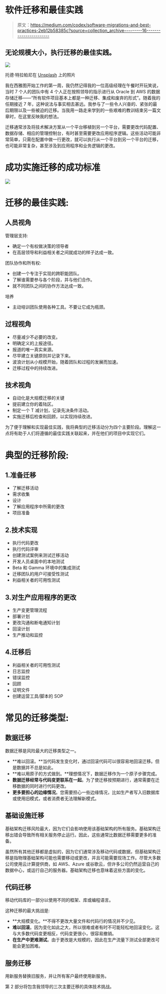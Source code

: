 # 软件迁移和最佳实践

> 原文：<https://medium.com/codex/software-migrations-and-best-practices-2eb12b58385c?source=collection_archive---------16----------------------->

## 无论规模大小，执行迁移的最佳实践。

![](img/df202e8e7712589714c026b2f65373df.png)

托德·特拉帕尼在 [Unsplash](https://unsplash.com?utm_source=medium&utm_medium=referral) 上的照片

我在西雅图开始工作的第一周，我仍然记得我的一位高级经理在午餐时开玩笑说，当时 7 个人的团队中有 4 个人正在按照领导的指示进行从 Oracle 到 AWS 的数据存储迁移——“所有软件项目基本上都是一种迁移、集成和废弃的形式”。随着我的任期接近 7 年，这种说法与事实相去甚远。我参与了一些令人兴奋的、紧张的最后期限以及一些被迫的迁移。当我用一路走来学到的一些艰难的教训结束另一篇文章时，在这里反映我的想法。

迁移通常涉及将技术解决方案从一个平台移植到另一个平台，需要更改代码配置、数据存储、相应的管理控制台，有时甚至需要更改应用程序逻辑。这些活动可能非常简单，只需在配置中做一行更改，就可以执行从一个平台到另一个平台的迁移，也可能非常复杂，甚至涉及到应用程序和业务逻辑的更改。

# 成功实施迁移的成功标准

![](img/4615ae09f07d9915ab1daa1d41368135.png)

# 迁移的最佳实践:

## 人员视角

管理层支持:

*   确定一个有权做决策的领导者
*   在高层领导和利益相关者之间就成功的样子达成一致。

团队协作和所有权:

*   创建一个专注于实现的跨职能团队。
*   了解谁需要参与各个阶段，并与他们合作。
*   就不同团队之间的协作方法达成一致。

培养

*   主动培训团队使用各种工具。不要让它成为瓶颈。

## 过程视角

*   尽量减少不必要的改变。
*   明确定义的上报途径。
*   报道的唯一真实来源。
*   尽早建立关键原则并记录下来。
*   波浪计划从小规模开始，随着团队和过程的发展而加速。
*   迁移过程中的持续改进。

## 技术视角

*   自动化是大规模迁移的关键
*   提前建立你的着陆区。
*   制定一个 T 减计划，记录先决条件活动。
*   实施迁移后检查和回顾，以实现持续改进。

为了便于理解和实现最佳实践，我将典型的迁移活动分为四个主要阶段。理解这一点将有助于人们将遵循的最佳实践关联起来，并在他们的项目中实现它们。

# 典型的迁移阶段:

## 1.准备迁移

*   了解迁移活动
*   需求收集
*   设计
*   了解应用程序中所需的更改
*   项目准备

## 2.技术实现

*   执行代码更改
*   执行代码评审
*   创建测试案例来测试迁移活动
*   开发人员桌面中的本地测试
*   Beta 和 Gamma 环境中的集成测试
*   迁移团队的用户可接受性测试
*   利益相关者的可用性测试

## 3.对生产应用程序的更改

*   生产变更管理流程
*   部署计划
*   更改沟通和断电通知计划
*   回滚计划
*   生产推动和监控

## 4.迁移后

*   利益相关者的可用性测试
*   日志监控
*   错误监控
*   回顾
*   证明文件
*   创建运营工具/脚本的 SOP

# 常见的迁移类型:

## 数据迁移

数据迁移是风险最大的迁移类型之一。

*   **难以回滚。**当代码发生变化时，通过回滚代码可以很容易地回滚迁移。但是数据并不总是如此。
*   **难以用原子的方式做到。**理想情况下，数据迁移作为一个原子步骤完成。
*   **数据迁移经常与代码变更联系在一起**。为了使迁移按预期进行，通常需要在迁移数据的同时进行代码更改。
*   **更多要担心的边缘情况**。您需要担心一些边缘情况，比如生产者写入旧数据库或使用旧模式，或者消费者无法理解新模式。

## **基础设施迁移**

基础架构迁移风险最大，因为它们会影响使用该基础架构的所有服务。基础架构迁移出错会导致所有相关服务停止运行。因此，这些通常比数据迁移需要更多的准备。

虽然所有其他迁移都是虚拟的，因为它们通常涉及移动代码或数据，但基础架构迁移是指物理基础架构可能也需要移动或更改，并且可能需要现场工作。尽管大多数公司使用云计算提供商，如 AWS、Azure 或谷歌云，但许多公司仍然运营自己的数据中心，或运行自己的服务器。基础架构迁移也意味着这些方面的变化。

## 代码迁移

移动代码库的一部分以使用不同的框架、库或编程语言。

这种迁移的最大挑战是:

*   **大规模变化。**不得不更改大量文件和代码行的情况并不少见。
*   **难以回滚**。因为变化如此之大，所以很难或者有时不可能轻松地回滚变化。这与大多数代码变更相反，代码变更很小，很容易撤销。
*   **在生产中更难测试**。由于更改是大规模的，因此在生产流量下测试全部更改可能会更加困难。

## 服务迁移

用新服务替换旧服务，并让所有客户最终使用新服务。

第 2 部分将包含我领导的三次主要迁移的具体技术挑战。